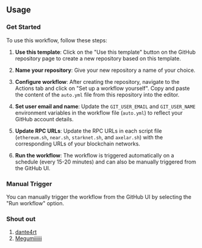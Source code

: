 ## Usage

### Get Started

To use this workflow, follow these steps:

1. **Use this template**: Click on the "Use this template" button on the GitHub repository page to create a new repository based on this template.

2. **Name your repository**: Give your new repository a name of your choice.

3. **Configure workflow**: After creating the repository, navigate to the Actions tab and click on "Set up a workflow yourself". Copy and paste the content of the `auto.yml` file from this repository into the editor.

4. **Set user email and name**: Update the `GIT_USER_EMAIL` and `GIT_USER_NAME` environment variables in the workflow file (`auto.yml`) to reflect your GitHub account details.

5. **Update RPC URLs**: Update the RPC URLs in each script file (`ethereum.sh`, `near.sh`, `starknet.sh`, and `axelar.sh`) with the corresponding URLs of your blockchain networks.

6. **Run the workflow**: The workflow is triggered automatically on a schedule (every 15-20 minutes) and can also be manually triggered from the GitHub UI.

### Manual Trigger

You can manually trigger the workflow from the GitHub UI by selecting the "Run workflow" option.


### Shout out
1) [dante4rt](https://github.com/dante4rt/)
2) [Megumiiiiii](https://github.com/Megumiiiiii/)
